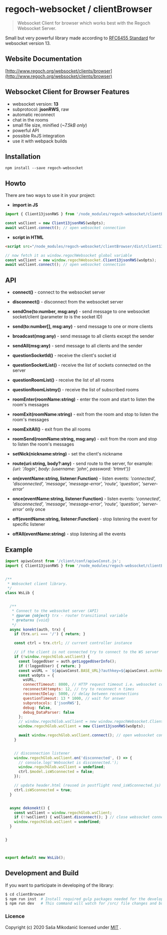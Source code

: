 # regoch-websocket / clientBrowser
> Websocket Client for browser which works best with the Regoch Websocket Server.

Small but very powerful library made according to [RFC6455 Standard](https://www.iana.org/assignments/websocket/websocket.xml) for websocket version 13.



## Website Documentation
[http://www.regoch.org/websocket/clients/browser](http://www.regoch.org/websocket/clients/browser)


## Websocket Client for Browser Features
- websocket version: **13**
- subprotocol: **jsonRWS**, raw
- automatic reconnect
- chat in the rooms
- small file size, minified (*~7.5kB only*)
- powerful API
- possible RxJS integration
- use it with webpack builds


## Installation
```
npm install --save regoch-websocket
```

## Howto
There are two ways to use it in your project:
- **import in JS**
```javascript
import { Client13jsonRWS } from '/node_modules/regoch-websocket/clientBrowser/index.js';

const wsClient = new Client13jsonRWS(wsOpts);
await wsClient.connect(); // open websocket connection
```

- **script in HTML**
```html
<script src="/node_modules/regoch-websocket/clientBrowser/dist/client13jsonRWS.min.js"></script>
```
```javascript
// now fetch it as window.regochWebsocket global variable
const wsClient = new window.regochWebsocket.Client13jsonRWS(wsOpts);
await wsClient.connect(); // open websocket connection
```



## API
- **connect()** - connect to the websocket server
- **disconnect()** - disconnect from the websocket server

- **sendOne(to:number, msg:any)** - send message to one websocket socket/client (parameter *to* is the socket ID)
- **send(to:number[], msg:any)** - send message to one or more clients
- **broadcast(msg:any)** - send message to all clients except the sender
- **sendAll(msg:any)** - send message to all clients and the sender

- **questionSocketId()** - receive the client's socket id
- **questionSocketList()** - receive the list of sockets connected on the server
- **questionRoomList()** - receive the list of all rooms
- **questionRoomListmy()** - receive the list of subscribed rooms

- **roomEnter(roomName:string)** - enter the room and start to listen the room's messages
- **roomExit(roomName:string)** - exit from the room and stop to listen the room's messages
- **roomExitAll()** - exit from the all rooms
- **roomSend(roomName:string, msg:any)** - exit from the room and stop to listen the room's messages

- **setNick(nickname:string)** - set the client's nickname
- **route(uri:string, body?:any)** - send route to the server, for example: *{uri: '/login', body: {username: 'john', password: 'trtmrt'}}*

- **on(eventName:string, listener:Function)** - listen events: *'connected', 'disconnected', 'message', 'message-error', 'route', 'question', 'server-error'*
- **once(eventName:string, listener:Function)** - listen events: *'connected', 'disconnected', 'message', 'message-error', 'route', 'question', 'server-error'* only once
- **off(eventName:string, listener:Function)** - stop listening the event for specific listener
- **offAll(eventName:string)** - stop listening all the events



## Example
```javascript
import apiwsConst from '/client/conf/apiwsConst.js';
import { Client13jsonRWS } from '/node_modules/regoch-websocket/clientBrowser/index.js';


/**
 * Websocket client library.
 */
class WsLib {


  /**
   * Connect to the websocket server (API)
   * @param {object} trx - router transitional variable
   * @returns {void}
   */
  async konekt(auth, trx) {
    if (trx.uri === '/') { return; }

    const ctrl = trx.ctrl; // current controller instance

    // if the client is not connected try to connect to the WS server
    if (!window.regochGlob.wsClient) {
      const loggedUser = auth.getLoggedUserInfo();
      if (!loggedUser) { return; }
      const wsURL = `${apiwsConst.BASE_URL}?authkey=${apiwsConst.authkey}&clientType=panelUser&user_id=${loggedUser._id}&username=${loggedUser.username}`;
      const wsOpts = {
        wsURL,
        connectTimeout: 8000, // HTTP request timeout i.e. websocket connect timeout (when internet is down or on localhost $ sudo ip link set lo down)
        reconnectAttempts: 12, // try to reconnect n times
        reconnectDelay: 5000, // delay between reconnections
        questionTimeout: 13 * 1000, // wait for answer
        subprotocols: ['jsonRWS'],
        debug: false,
        debug_DataParser: false
      };
      // window.regochGlob.wsClient = new window.regochWebsocket.Client13jsonRWS(wsOpts); // app.html --> <script src="/node_modules/regoch-websocket/clientBrowser/dist/client13jsonRWS.min.js"></script>
      window.regochGlob.wsClient = new Client13jsonRWS(wsOpts);

      await window.regochGlob.wsClient.connect(); // open websocket connection
    }


    // disconnection listener
    window.regochGlob.wsClient.on('disconnected', () => {
      // console.log('Websocket is disconnected.');
      window.regochGlob.wsClient = undefined;
      ctrl.$model.isWSconnected = false;
    });

    // update header.html (reused in postflight rend_isWSconnected.js)
    ctrl.isWSconnected = true;
  }


  async dekonekt() {
    const wsClient = window.regochGlob.wsClient;
    if (!!wsClient) { wsClient.disconnect(); } // close websocket connection
    window.regochGlob.wsClient = undefined;
  }


}



export default new WsLib();

```


## Development and Build
If you want to participate in developing of the library:
```bash
$ cd clientBrowser
$ npm run inst  # Install required gulp packages needed for the development
$ npm run dev   # This command will watch for /src/ file changes and build in /dist/ folder by the gulp and browserify
```



### Licence
Copyright (c) 2020 Saša Mikodanić licensed under [MIT](../LICENSE) .
